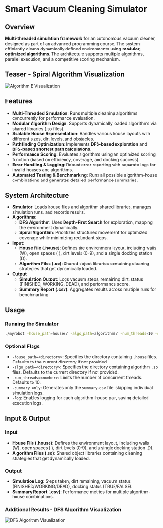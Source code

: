 # Smart Vacuum Cleaning Simulator

## Overview
**Multi-threaded simulation framework** for an autonomous vacuum cleaner, designed as part of an advanced programming course. The system efficiently cleans dynamically defined environments using **modular, optimized algorithms**. The architecture supports multiple algorithms, parallel execution, and a competitive scoring mechanism.

## Teaser - Spiral Algorithm Visualization

![Algorithm B Visualization](https://github.com/user-attachments/assets/72f4e994-b8d8-4f7c-be33-c9343df4d8f0)

## Features
- **Multi-Threaded Simulation**: Runs multiple cleaning algorithms concurrently for performance evaluation.
- **Modular Algorithm Design**: Supports dynamically loaded algorithms via shared libraries (.so files).
- **Scalable House Representation**: Handles various house layouts with different sizes, dirt levels, and obstacles.
- **Pathfinding Optimization**: Implements **DFS-based exploration** and **BFS-based shortest path calculations**.
- **Performance Scoring**: Evaluates algorithms using an optimized scoring function (based on efficiency, coverage, and docking success).
- **Error Handling & Logging**: Robust error reporting with separate logs for invalid houses and algorithms.
- **Automated Testing & Benchmarking**: Runs all possible algorithm-house combinations and generates detailed performance summaries.

## System Architecture
- **Simulator**: Loads house files and algorithm shared libraries, manages simulation runs, and records results.
- **Algorithms**:
  - **DFS Algorithm**: Uses **Depth-First Search** for exploration, mapping the environment dynamically.
  - **Spiral Algorithm**: Prioritizes structured movement for optimized coverage while minimizing redundant steps.
- **Input**:
  - **House File (.house)**: Defines the environment layout, including walls (W), open spaces ( ), dirt levels (0-9), and a single docking station (D).
  - **Algorithm Files (.so)**: Shared object libraries containing cleaning strategies that get dynamically loaded.
- **Output**
  - **Simulation Output**: Logs vacuum steps, remaining dirt, status (FINISHED, WORKING, DEAD), and performance score.
  - **Summary Report (.csv)**: Aggregates results across multiple runs for benchmarking.

## Usage
### Running the Simulator
```bash
./myrobot -house_path=houses/ -algo_path=algorithms/ -num_threads=10 -summary_only
```
### Optional Flags

- `-house_path=<directory>`: Specifies the directory containing `.house` files. Defaults to the current directory if not provided.
- `-algo_path=<directory>`: Specifies the directory containing algorithm `.so` files. Defaults to the current directory if not provided.
- `-num_threads=<number>`: Limits the number of concurrent threads. Defaults to 10.
- `-summary_only`: Generates only the `summary.csv` file, skipping individual simulation logs.
- `-log`: Enables logging for each algorithm-house pair, saving detailed execution logs.


## Input & Output
### Input
- **House File (.house)**: Defines the environment layout, including walls (W), open spaces ( ), dirt levels (0-9), and a single docking station (D).
- **Algorithm Files (.so)**: Shared object libraries containing cleaning strategies that get dynamically loaded.

### Output
- **Simulation Log**: Steps taken, dirt remaining, vacuum status (FINISHED/WORKING/DEAD), docking status (TRUE/FALSE).
- **Summary Report (.csv)**: Performance metrics for multiple algorithm-house combinations.

### Additional Results - DFS Algorithm Visualization
![DFS Algorithm Visualization](https://github.com/user-attachments/assets/d7f21669-663c-4bd5-81ee-172a76af8fbe)




